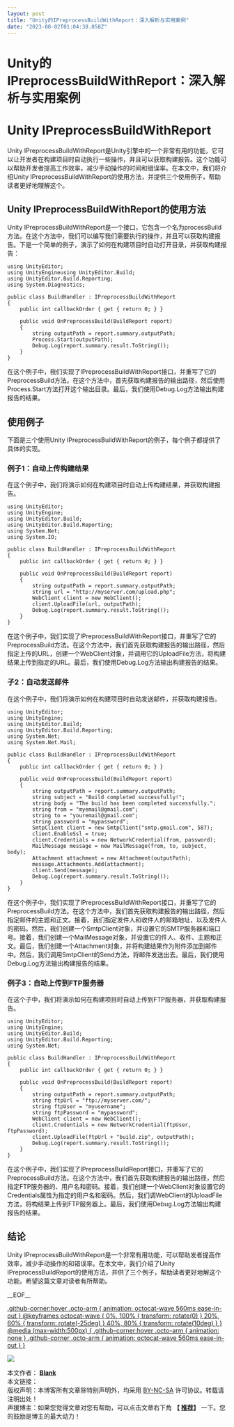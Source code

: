 ```yaml
---
layout: post
title: "Unity的IPreprocessBuildWithReport：深入解析与实用案例"
date: "2023-08-02T01:04:38.058Z"
---
```

Unity的IPreprocessBuildWithReport：深入解析与实用案例
==========================================

Unity IPreprocessBuildWithReport
================================

Unity IPreprocessBuildWithReport是Unity引擎中的一个非常有用的功能，它可以让开发者在构建项目时自动执行一些操作，并且可以获取构建报告。这个功能可以帮助开发者提高工作效率，减少手动操作的时间和错误率。在本文中，我们将介绍Unity IPreprocessBuildWithReport的使用方法，并提供三个使用例子，帮助读者更好地理解这个。

Unity IPreprocessBuildWithReport的使用方法
-------------------------------------

Unity IPreprocessBuildWithReport是一个接口，它包含一个名为processBuild方法。在这个方法中，我们可以编写我们需要执行的操作，并且可以获取构建报告。下是一个简单的例子，演示了如何在构建项目时自动打开目录，并获取构建报告：

    using UnityEditor;
    using UnityEngineusing UnityEditor.Build;
    using UnityEditor.Build.Reporting;
    using System.Diagnostics;
    
    public class BuildHandler : IPreprocessBuildWithReport
    {
        public int callbackOrder { get { return 0; } }
    
        public void OnPreprocessBuild(BuildReport report)
        {
            string outputPath = report.summary.outputPath;
            Process.Start(outputPath);
            Debug.Log(report.summary.result.ToString());
        }
    }
    

在这个例子中，我们实现了IPreprocessBuildWithReport接口，并重写了它的PreprocessBuild方法。在这个方法中，首先获取构建报告的输出路径，然后使用Process.Start方法打开这个输出目录。最后，我们使用Debug.Log方法输出构建报告的结果。

使用例子
----

下面是三个使用Unity IPreprocessBuildWithReport的例子，每个例子都提供了具体的实现。

### 例子1：自动上传构建结果

在这个例子中，我们将演示如何在构建项目时自动上传构建结果，并获取构建报告。

    using UnityEditor;
    using UnityEngine;
    using UnityEditor.Build;
    using UnityEditor.Build.Reporting;
    using System.Net;
    using System.IO;
    
    public class BuildHandler : IPreprocessBuildWithReport
    {
        public int callbackOrder { get { return 0; } }
    
        public void OnPreprocessBuild(BuildReport report)
        {
            string outputPath = report.summary.outputPath;
            string url = "http://myserver.com/upload.php";
            WebClient client = new WebClient();
            client.UploadFile(url, outputPath);
            Debug.Log(report.summary.result.ToString());
        }
    }
    

在这个例子中，我们实现了IPreprocessBuildWithReport接口，并重写了它的PreprocessBuild方法。在这个方法中，我们首先获取构建报告的输出路径，然后指定上传的URL，创建一个WebClient对象，并调用它的UploadFile方法，将构建结果上传到指定的URL。最后，我们使用Debug.Log方法输出构建报告的结果。

### 子2：自动发送邮件

在这个例子中，我们将演示如何在构建项目时自动发送邮件，并获取构建报告。

    using UnityEditor;
    using UnityEngine;
    using UnityEditor.Build;
    using UnityEditor.Build.Reporting;
    using System.Net;
    using System.Net.Mail;
    
    public class BuildHandler : IPreprocessBuildWithReport
    {
        public int callbackOrder { get { return 0; } }
    
        public void OnPreprocessBuild(BuildReport report)
        {
            string outputPath = report.summary.outputPath;
            string subject = "Build completed successfully!";
            string body = "The build has been completed successfully.";
            string from = "myemail@gmail.com";
            string to = "youremail@gmail.com";
            string password = "mypassword";
            SmtpClient client = new SmtpClient("smtp.gmail.com", 587);
            client.EnableSsl = true;
            client.Credentials = new NetworkCredential(from, password);
            MailMessage message = new MailMessage(from, to, subject, body);
            Attachment attachment = new Attachment(outputPath);
            message.Attachments.Add(attachment);
            client.Send(message);
            Debug.Log(report.summary.result.ToString());
        }
    }
    

在这个例子中，我们实现了IPreprocessBuildWithReport接口，并重写了它的PreprocessBuild方法。在这个方法中，我们首先获取构建报告的输出路径，然后指定邮件的主题和正文。接着，我们指定发件人和收件人的邮箱地址，以及发件人的密码。然后，我们创建一个SmtpClient对象，并设置它的SMTP服务器和端口号。接着，我们创建一个MailMessage对象，并设置它的件人、收件、主题和正文。最后，我们创建一个Attachment对象，并将构建结果作为附件添加到邮件中。然后，我们调用SmtpClient的Send方法，将邮件发送出去。最后，我们使用Debug.Log方法输出构建报告的结果。

### 例子3：自动上传到FTP服务器

在这个子中，我们将演示如何在构建项目时自动上传到FTP服务器，并获取构建报告。

    using UnityEditor;
    using UnityEngine;
    using UnityEditor.Build;
    using UnityEditor.Build.Reporting;
    using System.Net;
    
    public class BuildHandler : IPreprocessBuildWithReport
    {
        public int callbackOrder { get { return 0; } }
    
        public void OnPreprocessBuild(BuildReport report)
        {
            string outputPath = report.summary.outputPath;
            string ftpUrl = "ftp://myserver.com/";
            string ftpUser = "myusername";
            string ftpPassword = "mypassword";
            WebClient client = new WebClient();
            client.Credentials = new NetworkCredential(ftpUser, ftpPassword);
            client.UploadFile(ftpUrl + "build.zip", outputPath);
            Debug.Log(report.summary.result.ToString());
        }
    }
    

在这个例子中，我们实现了IPreprocessBuildReport接口，并重写了它的PreprocessBuild方法。在这个方法中，我们首先获取构建报告的输出路径，然后指定FTP服务器的、用户名和密码。接着，我们创建一个WebClient对象设置它的Credentials属性为指定的用户名和密码。然后，我们调WebClient的UploadFile方法，将构结果上传到FTP服务器上。最后，我们使用Debug.Log方法输出构建报告的结果。

结论
--

Unity IPreprocessBuildWithReport是一个非常有用功能，可以帮助发者提高作效率，减少手动操作的和错误率。在本文中，我们介绍了Unity IPreprocessBuildReport的使用方法，并供了三个例子，帮助读者更好地解这个功能。希望这篇文章对读者有所帮助。

\_\_EOF\_\_

[.github-corner:hover .octo-arm { animation: octocat-wave 560ms ease-in-out } @keyframes octocat-wave { 0%, 100% { transform: rotate(0) } 20%, 60% { transform: rotate(-25deg) } 40%, 80% { transform: rotate(10deg) } } @media (max-width:500px) { .github-corner:hover .octo-arm { animation: none } .github-corner .octo-arm { animation: octocat-wave 560ms ease-in-out } }](https://github.com/alianblank/)

![](https://pic.cnblogs.com/avatar/406187/20200828011120.png)

本文作者： **[Blank](#)**  
本文链接：[](#)  
版权声明：本博客所有文章除特别声明外，均采用 [BY-NC-SA](https://creativecommons.org/licenses/by-nc-nd/4.0/ "BY-NC-SA") 许可协议。转载请注明出处！  
声援博主：如果您觉得文章对您有帮助，可以点击文章右下角 **【 [推荐](javascript:void(0);)】** 一下。您的鼓励是博主的最大动力！